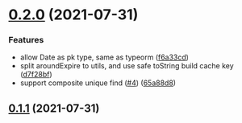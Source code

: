 # [0.2.0](https://github.com/zcong1993/typeorm-cache/compare/v0.1.1...v0.2.0) (2021-07-31)

### Features

- allow Date as pk type, same as typeorm ([f6a33cd](https://github.com/zcong1993/typeorm-cache/commit/f6a33cdf6349c5b0ba858ab529149908e0efe061))
- split aroundExpire to utils, and use safe toString build cache key ([d7f28bf](https://github.com/zcong1993/typeorm-cache/commit/d7f28bf44f7609b512d810addfb87b2eeaa16243))
- support composite unique find ([#4](https://github.com/zcong1993/typeorm-cache/issues/4)) ([65a88d8](https://github.com/zcong1993/typeorm-cache/commit/65a88d86c010e5c333242bf1bfbb4eb812d8ed15))

## [0.1.1](https://github.com/zcong1993/typeorm-cache/compare/v0.1.0...v0.1.1) (2021-07-31)
